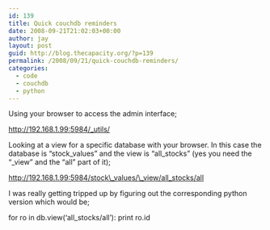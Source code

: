 ```yaml
---
id: 139
title: Quick couchdb reminders
date: 2008-09-21T21:02:03+00:00
author: jay
layout: post
guid: http://blog.thecapacity.org/?p=139
permalink: /2008/09/21/quick-couchdb-reminders/
categories:
  - code
  - couchdb
  - python
---
```

Using your browser to access the admin interface;

http://192.168.1.99:5984/_utils/

Looking at a view for a specific database with your browser. In this case the database is “stock\_values” and the view is “all\_stocks” (yes you need the “_view” and the “all” part of it);

http://192.168.1.99:5984/stock\_values/\_view/all_stocks/all

I was really getting tripped up by figuring out the corresponding python version which would be;

for ro in db.view(‘all_stocks/all’): print ro.id

